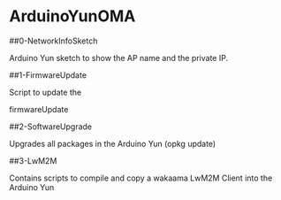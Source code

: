 # ArduinoYunOMA

##0-NetworkInfoSketch

Arduino Yun sketch to show the AP name and the private IP.

##1-FirmwareUpdate

Script to update the

firmwareUpdate <firmware file>

##2-SoftwareUpgrade

Upgrades all packages in the Arduino Yun (opkg update)

##3-LwM2M

Contains scripts to compile and copy a wakaama LwM2M Client into the Arduino Yun